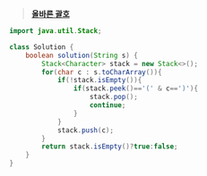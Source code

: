 ﻿> **[올바른 괄호](https://programmers.co.kr/learn/courses/30/lessons/12909)**

```java
import java.util.Stack;

class Solution {
    boolean solution(String s) {
        Stack<Character> stack = new Stack<>();
        for(char c : s.toCharArray()){
            if(!stack.isEmpty()){
                if(stack.peek()=='(' & c==')'){
                    stack.pop();
                    continue;
                }
            }
            stack.push(c);
        }
        return stack.isEmpty()?true:false;
    }
}
```

